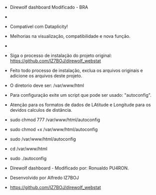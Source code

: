 * Direwolf dashboard Modificado - BRA
* 
* Compatível com Dataplicity!
* Melhorias na visualização, compatibilidade e nova função.
* 
* Siga o processo de instalação do projeto original: https://github.com/IZ7BOJ/direwolf_webstat
* Feito todo processo de instalação, exclua os arquivos originais e adicione os arquivos deste projeto.
* O diretorio deve ser: /var/www/html
* Para configuração exite um script que pode ser usado: "autoconfig".

* Atenção para os formatos de dados de LAtitude e Longitude para os devidos calculos de distância.

* sudo chmod 777 /var/www/html/autoconfig
* sudo chmod +x  /var/www/html/autoconfig
* sudo /var/www/html/autoconfig
* cd /var/www/html
* sudo ./autoconfig

* Direwolf dashboard - Modificado por: Ronualdo PU4RON. 
* Desenvolvido por Alfredo IZ7BOJ
* https://github.com/IZ7BOJ/direwolf_webstat
